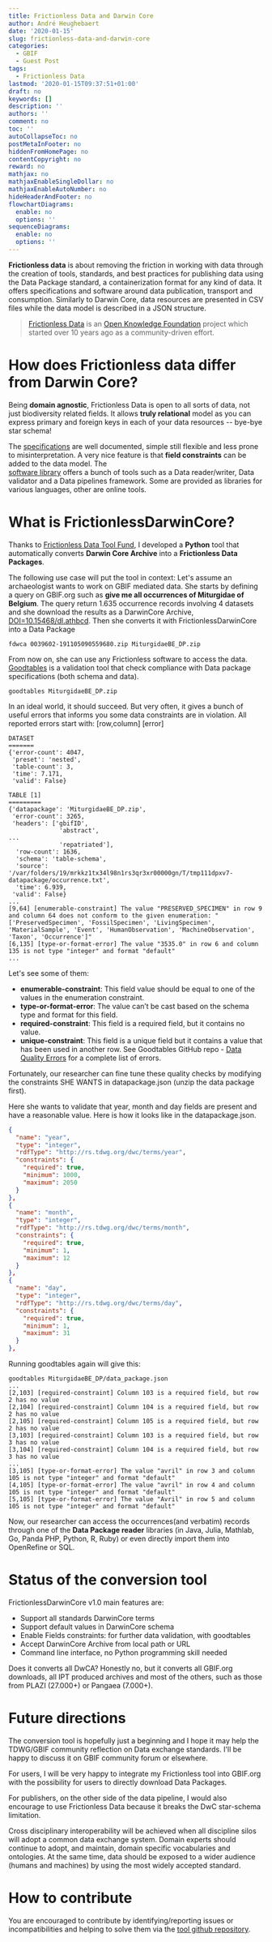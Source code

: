 ```yaml
---
title: Frictionless Data and Darwin Core
author: André Heughebaert
date: '2020-01-15'
slug: frictionless-data-and-darwin-core
categories:
  - GBIF
  - Guest Post
tags:
  - Frictionless Data
lastmod: '2020-01-15T09:37:51+01:00'
draft: no
keywords: []
description: ''
authors: ''
comment: no
toc: ''
autoCollapseToc: no
postMetaInFooter: no
hiddenFromHomePage: no
contentCopyright: no
reward: no
mathjax: no
mathjaxEnableSingleDollar: no
mathjaxEnableAutoNumber: no
hideHeaderAndFooter: no
flowchartDiagrams:
  enable: no
  options: ''
sequenceDiagrams:
  enable: no
  options: ''
---
```


**Frictionless data** is about removing the friction in working with data through the creation of tools, standards, and best practices for publishing data using the Data Package standard, a containerization format for any kind of data. It offers specifications and software around data publication, transport and consumption. Similarly to Darwin Core, data resources are presented in CSV files while the data model is described in a JSON structure.

<!--more-->

> [Frictionless Data](https://frictionlessdata.io/) is an [Open Knowledge Foundation](https://okfn.org/) project which started over 10 years ago as a community-driven effort.

# How does Frictionless data differ from Darwin Core?

Being **domain agnostic**, Frictionless Data is open to all sorts of data, not just biodiversity related fields.
It allows **truly relational** model as you can express primary and foreign keys in each of your data resources -- bye-bye star schema!

The [specifications](https://frictionlessdata.io/specs/) are well documented, simple still flexible and less prone to misinterpretation.
A very nice feature is that **field constraints** can be added to the data model.
The <br>[software library](https://frictionlessdata.io/software/) offers a bunch of tools such as a Data reader/writer, Data validator and a Data pipelines framework. Some are provided as libraries for various languages, other are online tools.

# What is FrictionlessDarwinCore?

Thanks to [Frictionless Data Tool Fund](https://toolfund.frictionlessdata.io/), I developed a **Python** tool that automatically converts **Darwin Core Archive** into a **Frictionless Data Packages**.

The following use case will put the tool in context:
Let's assume an archaeologist wants to work on GBIF mediated data. She starts by defining a query on GBIF.org such as **give me all occurrences of Miturgidae of Belgium**. The query return 1.635 occurrence records involving 4 datasets and she download the results as a DarwinCore Archive, [DOI=10.15468/dl.athbcd](https://doi.org/10.15468/dl.athbcd).
Then she converts it with FrictionlessDarwinCore into a Data Package

```script
fdwca 0039602-191105090559680.zip MiturgidaeBE_DP.zip
```
From now on, she can use any Frictionless software to access the data.
[Goodtables](https://goodtables.readthedocs.io/en/latest/) is a validation tool that check compliance with Data package specifications (both schema and data).

```script
goodtables MiturgidaeBE_DP.zip
```
In an ideal world, it should succeed. But very often, it gives a bunch of useful errors that informs you some data constraints are in violation. All reported errors start with: [row,column] [error]
```script
DATASET
=======
{'error-count': 4047,
 'preset': 'nested',
 'table-count': 3,
 'time': 7.171,
 'valid': False}

TABLE [1]
=========
{'datapackage': 'MiturgidaeBE_DP.zip',
 'error-count': 3265,
 'headers': ['gbifID',
              'abstract',
...
              'repatriated'],
  'row-count': 1636,
  'schema': 'table-schema',
  'source': '/var/folders/19/mrkkz1tx34l98n1rs3qr3xr00000gn/T/tmp111dpxv7-datapackage/occurrence.txt',
  'time': 6.939,
 'valid': False}
...
[9,64] [enumerable-constraint] The value "PRESERVED_SPECIMEN" in row 9 and column 64 does not conform to the given enumeration: "['PreservedSpecimen', 'FossilSpecimen', 'LivingSpecimen', 'MaterialSample', 'Event', 'HumanObservation', 'MachineObservation', 'Taxon', 'Occurrence']"
[6,135] [type-or-format-error] The value "3535.0" in row 6 and column 135 is not type "integer" and format "default"
...
```

Let's see some of them:

* **enumerable-constraint**: This field value should be equal to one of the values in the enumeration constraint.
* **type-or-format-error**: The value can’t be cast based on the schema type and format for this field.
* **required-constraint**: This field is a required field, but it contains no value.
* **unique-constraint**: This field is a unique field but it contains a value that has been used in another row.
See Goodtables GitHub repo - [Data Quality Errors](https://github.com/frictionlessdata/goodtables-py#data-quality-errors) for a complete list of errors.

Fortunately, our researcher can fine tune these quality checks by modifying the constraints SHE WANTS in datapackage.json (unzip the data package first).

Here she wants to validate that year, month and day fields are present and have a reasonable value. Here is how it looks like in the datapackage.json.
```json
{
  "name": "year",
  "type": "integer",
  "rdfType": "http://rs.tdwg.org/dwc/terms/year",
  "constraints": {
    "required": true,
    "minimum": 1000,
    "maximum": 2050
  }
},
{
  "name": "month",
  "type": "integer",
  "rdfType": "http://rs.tdwg.org/dwc/terms/month",
  "constraints": {
    "required": true,
    "minimum": 1,
    "maximum": 12
  }
},
{
  "name": "day",
  "type": "integer",
  "rdfType": "http://rs.tdwg.org/dwc/terms/day",
  "constraints": {
    "required": true,
    "minimum": 1,
    "maximum": 31
  }
},
```
Running goodtables again will give this:
```script
goodtables MiturgidaeBE_DP/data_package.json
...
[2,103] [required-constraint] Column 103 is a required field, but row 2 has no value
[2,104] [required-constraint] Column 104 is a required field, but row 2 has no value
[2,105] [required-constraint] Column 105 is a required field, but row 2 has no value
[3,103] [required-constraint] Column 103 is a required field, but row 3 has no value
[3,104] [required-constraint] Column 104 is a required field, but row 3 has no value
...
[3,105] [type-or-format-error] The value "avril" in row 3 and column 105 is not type "integer" and format "default"
[4,105] [type-or-format-error] The value "avril" in row 4 and column 105 is not type "integer" and format "default"
[5,105] [type-or-format-error] The value "Avril" in row 5 and column 105 is not type "integer" and format "default"
```

Now, our researcher can access the occurrences(and verbatim) records through one of the **Data Package reader** libraries (in Java, Julia, Mathlab, Go, Panda PHP, Python, R, Ruby) or even directly import them into OpenRefine or SQL.

# Status of the conversion tool

FrictionlessDarwinCore v1.0 main features are:

* Support all standards DarwinCore terms
* Support default values in DarwinCore schema
* Enable Fields constraints: for further data validation, with goodtables
* Accept DarwinCore Archive from local path or URL
* Command line interface, no Python programming skill needed

Does it converts all DwCA? Honestly no, but it converts all GBIF.org downloads, all IPT produced archives and most of the others, such as those from PLAZI (27.000+) or Pangaea (7.000+).

# Future directions

The conversion tool is hopefully just a beginning and I hope it may help the TDWG/GBIF community reflection on Data exchange standards.
I'll be happy to discuss it on GBIF community forum or elsewhere.

For users, I will be very happy to integrate my Frictionless tool into GBIF.org with the possibility for users to directly download Data Packages.

For publishers, on the other side of the data pipeline, I would also encourage to use Frictionless Data because it breaks the DwC star-schema limitation.

Cross disciplinary interoperability will be achieved when all discipline silos will adopt a common data exchange system. Domain experts should continue to adopt, and maintain, domain specific vocabularies and ontologies. At the same time, data should be exposed to a wider audience (humans and machines) by using the most widely accepted standard.

# How to contribute

You are encouraged to contribute by identifying/reporting issues or incompatibilities and helping to solve them via the [tool github repository](https://github.com/frictionlessdata/FrictionlessDarwinCore/releases).



